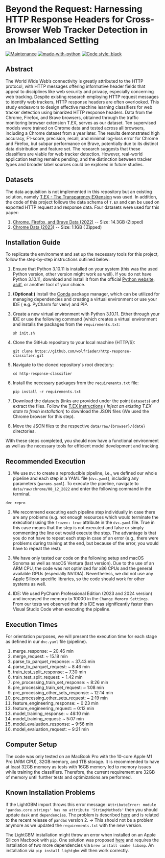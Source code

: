 # Beyond the Request: Harnessing HTTP Response Headers for Cross-Browser Web Tracker Detection in an Imbalanced Setting

[![Maintenance](https://img.shields.io/badge/Maintained%3F-yes-green.svg)](https://github.com/wolfrieder/thesis_project_v2/graphs/commit-activity)
[![made-with-python](https://img.shields.io/badge/Made%20with-Python-1f425f.svg)](https://www.python.org/)
[![Code style: black](https://img.shields.io/badge/code%20style-black-000000.svg)](https://github.com/psf/black)

## Abstract

The World Wide Web’s connectivity is greatly attributed to the HTTP protocol,
with HTTP messages offering informative header fields that appeal to disciplines
like web security and privacy, especially concerning web tracking. Despite
existing research employing HTTP request messages to identify web trackers,
HTTP response headers are often overlooked. This study endeavors to design
effective machine learning classifiers for web tracker detection using
binarized HTTP response headers. Data from the Chrome, Firefox, and Brave
browsers, obtained through the traffic monitoring browser extension T.EX, serves
as our dataset. Ten supervised models were trained on Chrome data and tested
across all browsers, including a Chrome dataset from a year later. The results
demonstrated high accuracy, F1-score, precision, recall, and minimal log-loss
error for Chrome and Firefox, but subpar performance on Brave, potentially due
to its distinct data distribution and feature set. The research suggests that
these classifiers are viable for web tracker detection. However, real-world
application testing remains pending, and the distinction between tracker types
and broader label sources could be explored in future studies.

## Datasets

The data acquisition is not implemented in this repository but an existing
solution,
namely [T.EX - The Transparency EXtension](https://github.com/t-ex-tools/t.ex)
was used. In addition, the code of this project follows the data schema
of `T.EX`
and can be used on exported HTTP request and response data.
Four datasets were used for this paper:

1. [Chrome, Firefox, and Brave Data (2022)](https://zenodo.org/record/7123945#.Y8VDEXaZPtU) --
   Size: 14.3GB (Zipped)
2. [Chrome Data (2023)](https://zenodo.org/records/11555919) -- Size: 1.1GB (
   Zipped)

[//]: # (The list of crawled websites can be found in the `tranco_list_08_12_2022.txt` file.)

## Installation Guide

To replicate the environment and set up the necessary tools for this project,
follow the step-by-step instructions outlined below:

1. Ensure that Python 3.10.11 is installed on your system (this was the used
   Python version, other version might work as well). If you do not have
   Python 3.10.11, download and install it
   from the official [Python website](https://www.python.org/downloads/),
   [asdf](https://asdf-vm.com), or another tool of your choice.


2. **(Optional:)** Install
   the [Conda](https://docs.conda.io/en/latest/miniconda.html) package
   manager, which can be utilized for
   managing dependencies and creating a virtual environment or use your IDE (
   e.g. PyCharm for venv) and PIP.


3. Create a new virtual environment with Python 3.10.11. Either through your IDE
   or use the following command (which creates a virtual environment and
   installs the packages from the `requirements.txt`:

   ```
   sh init.sh
   ```


4. Clone the GitHub repository to your local machine (HTTP/S):
   ```
   git clone https://github.com/wolfrieder/http-response-classifier.git
   ```


5. Navigate to the cloned repository's root directory:
   ```
   cd http-response-classifier
   ```

6. Install the necessary packages from the `requirements.txt` file:
   ```
   pip install -r requirements.txt
   ```

7. Download the datasets (links are provided under the point `Datasets`) and
   extract the files. Follow
   the [T.EX instructions](https://github.com/t-ex-tools/t.ex?tab=readme-ov-file) (
   _Inject an existing T.EX state to fresh installation_) to download the JSON
   files (We used the Chrome browser for this step).


8. Move the JSON files to the respective `data/raw/{browser}/{date}`
   directories.

With these steps completed, you should now have a functional environment as well
as
the necessary tools for efficient model development and tracking.

## Recommended Execution

1. We use `DVC` to create a reproducible pipeline, i.e., we defined our whole
   pipeline and each step in a YAML file (`dvc.yaml`), including any
   parameters (`params.yaml`).
   To execute the pipeline, navigate to `data/raw/chrome/08_12_2022` and enter
   the following command in the terminal.

```
dvc repro
``` 

2. We recommend executing each pipeline step individually in case there are any
   problems (e.g. not enough resources which would terminate the execution)
   using the `frozen: true` attribute in the `dvc.yaml` file. True in this case
   means that the step is not executed and false or simply commenting the line
   out would execute the step. The advantage is that you do not have to repeat
   each step in case of an error (e.g., there were problems during training at
   the end, but because of the error, you would have to repeat the rest).


3. We have only tested our code on the following setup and macOS Sonoma as well
   as macOS Ventura (last version). Due to the use of an ARM CPU, the code was
   not optimized for x86 CPUs and the general available GPUs (especially
   NVIDIA). Nevertheless, we did not use any Apple Silicon specific libraries,
   so the code should work for other systems as well.


4. IDE: We used PyCharm Professional Edition (2023 and 2024 version) and increased the memory to 10000 in the `Change Memory Settings`. 
   From our tests we observed that this IDE was significantly faster than Visual Studio Code when executing the pipeline. 


## Execution Times
For orientation purposes, we will present the execution time for each stage as defined in our `dvc.yaml` file (pipeline). 

1. merge_response: ~ 20.46 min
2. merge_request: ~ 15.18 min
3. parse_to_parquet_response: ~ 37.43 min
4. parse_to_parquet_request: ~ 8.46 min
5. train_test_split_response: ~ 7.30 min
6. train_test_split_request: ~ 1.42 min
7. pre_processing_train_set_response: ~ 8:26 min
8. pre_processing_train_set_request: ~ 1:08 min
9. pre_processing_other_sets_response: ~ 12:14 min
10. pre_processing_other_sets_request: ~ 2:19 min
11. feature_engineering_response: ~ 0:23 min
12. feature_engineering_request: ~ 0:12 min
13. model_training_response: ~ 46:10 min
14. model_training_request: ~ 5:07 min
15. model_evaluation_response: ~ 9:56 min
16. model_evaluation_request: ~ 9:21 min

## Computer Setup

The code was only tested on an MacBook Pro with the 10-core Apple M1 Pro (ARM
CPU), 32GB
memory, and 1TB storage. It is recommended to have at least 32GB memory as tests
with
16GB memory led to memory issues while training the classifiers. Therefore, the
current requirement are 32GB of memory until further tests and optimizations are
performed.

## Known Installation Problems

If the LightGBM import throws this error message:
`AttributeError: module 'pandas.core.strings' has no attribute 'StringMethods'`
then you should update `dask` and `dependencies`. The problem is described
[here](https://github.com/microsoft/LightGBM/issues/5739) and is related to the
recent release of `pandas` version 2. -> This should not be a problem anymore as
we updated the `requirements.txt` with the new version.

The LightGBM installation might throw an error when installed on an Apple
Silicon
Macbook with `pip`. One solution was proposed
[here](https://stackoverflow.com/questions/74566704/cannot-install-lightgbm-3-3-3-on-apple-silicon)
and requires the installation of two more dependencies
via `brew install cmake libomp`.
An installation via `pip install lightgbm` will then work correctly. 